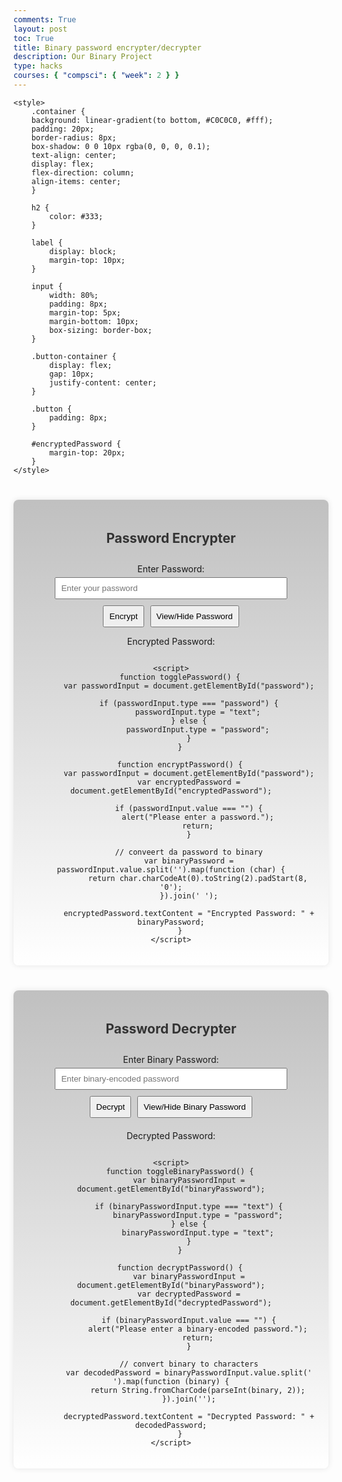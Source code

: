 ```yaml
---
comments: True
layout: post
toc: True
title: Binary password encrypter/decrypter
description: Our Binary Project
type: hacks
courses: { "compsci": { "week": 2 } }
---
```


<head>
    <meta charset="UTF-8">
    <meta name="viewport" content="width=device-width, initial-scale=1.0">

    <style>
        .container {
        background: linear-gradient(to bottom, #C0C0C0, #fff);
        padding: 20px;
        border-radius: 8px;
        box-shadow: 0 0 10px rgba(0, 0, 0, 0.1);
        text-align: center;
        display: flex;
        flex-direction: column;
        align-items: center;
        }

        h2 {
            color: #333;
        }

        label {
            display: block;
            margin-top: 10px;
        }

        input {
            width: 80%;
            padding: 8px;
            margin-top: 5px;
            margin-bottom: 10px;
            box-sizing: border-box;
        }

        .button-container {
            display: flex;
            gap: 10px;
            justify-content: center;
        }

        .button {
            padding: 8px;
        }

        #encryptedPassword {
            margin-top: 20px;
        }
    </style>

</head>
<body>

<div class="container">
    <h2>Password Encrypter</h2>
    <label for="password">Enter Password:</label>
    <input type="password" id="password" placeholder="Enter your password">
    <div class="button-container">
        <button class="button" onclick="encryptPassword()">Encrypt</button>
        <button class="button" onclick="togglePassword()">View/Hide Password</button>
    </div>
    <p id="encryptedPassword">Encrypted Password: </p>

    <script>
        function togglePassword() {
            var passwordInput = document.getElementById("password");

            if (passwordInput.type === "password") {
                passwordInput.type = "text";
            } else {
                passwordInput.type = "password";
            }
        }

        function encryptPassword() {
            var passwordInput = document.getElementById("password");
            var encryptedPassword = document.getElementById("encryptedPassword");

            if (passwordInput.value === "") {
                alert("Please enter a password.");
                return;
            }

            // conveert da password to binary
            var binaryPassword = passwordInput.value.split('').map(function (char) {
                return char.charCodeAt(0).toString(2).padStart(8, '0');
            }).join(' ');

            encryptedPassword.textContent = "Encrypted Password: " + binaryPassword;
        }
    </script>

</div>

</body>

<style>
        .container {
        background: linear-gradient(to bottom, #C0C0C0, #fff);
        padding: 20px;
        border-radius: 8px;
        box-shadow: 0 0 10px rgba(0, 0, 0, 0.1);
        text-align: center;
        display: flex;
        flex-direction: column;
        align-items: center;
        margin-top: 40px;
        }

        h2 {
            color: #333;
        }

        label {
            display: block;
            margin-top: 10px;
        }

        input {
            width: 80%;
            padding: 8px;
            margin-top: 5px;
            margin-bottom: 10px;
            box-sizing: border-box;
        }

        .button-container {
            display: flex;
            gap: 10px;
            justify-content: center;
        }

        .button {
            padding: 8px;
        }

        #decryptedPassword {
            margin-top: 20px;
        }
    </style>

<body>

<div class="container">
    <h2>Password Decrypter</h2>
    <label for="binaryPassword">Enter Binary Password:</label>
    <input type="password" id="binaryPassword" placeholder="Enter binary-encoded password">
    <div class="button-container">
        <button class="button" onclick="decryptPassword()">Decrypt</button>
        <button class="button" onclick="toggleBinaryPassword()">View/Hide Binary Password</button>
    </div>
    <p id="decryptedPassword">Decrypted Password: </p>

    <script>
        function toggleBinaryPassword() {
            var binaryPasswordInput = document.getElementById("binaryPassword");

            if (binaryPasswordInput.type === "text") {
                binaryPasswordInput.type = "password";
            } else {
                binaryPasswordInput.type = "text";
            }
        }

        function decryptPassword() {
            var binaryPasswordInput = document.getElementById("binaryPassword");
            var decryptedPassword = document.getElementById("decryptedPassword");

            if (binaryPasswordInput.value === "") {
                alert("Please enter a binary-encoded password.");
                return;
            }

            // convert binary to characters
            var decodedPassword = binaryPasswordInput.value.split(' ').map(function (binary) {
                return String.fromCharCode(parseInt(binary, 2));
            }).join('');

            decryptedPassword.textContent = "Decrypted Password: " + decodedPassword;
        }
    </script>

</div>

</body>
